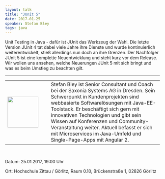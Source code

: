 ```yaml
---
layout: talk
title: "JUnit 5"
date: 2017-01-25
speaker: Stefan Bley
tags: java
---
```


Unit Testing in Java - dafür ist JUnit das Werkzeug der Wahl. Die letzte Version JUnit 4 tat dabei viele Jahre ihre Dienste und wurde kontinuierlich weiterentwickelt, stieß allerdings nun doch an ihre Grenzen. Der Nachfolger JUnit 5 ist eine komplette Neuentwicklung und steht kurz vor dem Release. Wir wollen uns ansehen, welche Neuerungen JUnit 5 mit sich bringt und was es beim Umstieg zu beachten gilt.

---

<table>
<tr>
<td><img src="http://jug-gr.de/images/stefan_bley.jpg" style="height: 100px; margin-right: 25px;">
</td>
<td>Stefan Bley ist Senior Consultant und Coach bei der Saxonia Systems AG in Dresden. Sein Schwerpunkt in Kundenprojekten sind webbasierte Softwarelösungen mit Java-EE-
Toolstack. Er beschäftigt sich gern mit innovativen Technologien und gibt sein Wissen auf Konferenzen und Community-Veranstaltung weiter. Aktuell  befasst er sich mit Microservices im Java-Umfeld und Single-Page-Apps mit Angular 2.</td>
</tr>
</table>
<br>

Datum: 25.01.2017, 19:00 Uhr

Ort: Hochschule Zittau / Görlitz, Raum 0.10, Brückenstraße 1, 02826 Görlitz
